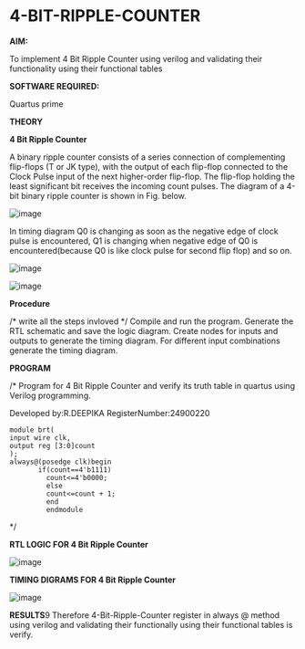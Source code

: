# 4-BIT-RIPPLE-COUNTER

**AIM:**

To implement  4 Bit Ripple Counter using verilog and validating their functionality using their functional tables

**SOFTWARE REQUIRED:**

Quartus prime

**THEORY**

**4 Bit Ripple Counter**

A binary ripple counter consists of a series connection of complementing flip-flops (T or JK type), with the output of each flip-flop connected to the Clock Pulse input of the next higher-order flip-flop. The flip-flop holding the least significant bit receives the incoming count pulses. The diagram of a 4-bit binary ripple counter is shown in Fig. below.

![image](https://github.com/naavaneetha/4-BIT-RIPPLE-COUNTER/assets/154305477/cb4b74d4-31ab-4359-95d0-d22e67daba13)

In timing diagram Q0 is changing as soon as the negative edge of clock pulse is encountered, Q1 is changing when negative edge of Q0 is encountered(because Q0 is like clock pulse for second flip flop) and so on.

![image](https://github.com/naavaneetha/4-BIT-RIPPLE-COUNTER/assets/154305477/a573a7d6-014e-4e54-93e6-e2ac9530960b)

![image](https://github.com/naavaneetha/4-BIT-RIPPLE-COUNTER/assets/154305477/85e1958a-2fc1-49bb-9a9f-d58ccbf3663c)

**Procedure**

/* write all the steps invloved */
Compile and run the program. 
Generate the RTL schematic and save the logic diagram.
Create nodes for inputs and outputs to generate the timing diagram.
For different input combinations generate the timing diagram.

**PROGRAM**

/* Program for 4 Bit Ripple Counter and verify its truth table in quartus using Verilog programming.

 Developed by:R.DEEPIKA   RegisterNumber:24900220
```
module brt(
input wire clk,
output reg [3:0]count 
);
always@(posedge clk)begin
       if(count==4'b1111)
		 count<=4'b0000;
		 else
		 count<=count + 1;
		 end
		 endmodule
```
*/

**RTL LOGIC FOR 4 Bit Ripple Counter**

![image](https://github.com/user-attachments/assets/433e7171-2575-4d40-9c33-1f5b31f42dbb)


**TIMING DIGRAMS FOR 4 Bit Ripple Counter**


![image](https://github.com/user-attachments/assets/40d67704-6367-45c6-ab9a-833472775ff9)


**RESULTS**9
Therefore 4-Bit-Ripple-Counter register in always @ method using verilog and validating their functionally using their functional tables is verify.
